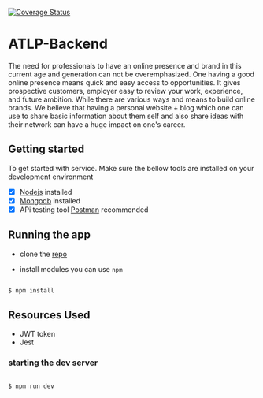 <!-- @format -->

<a href='https://coveralls.io/github/fab-ryan/BackEndAPI_Capston_Project?branch=main'><img src='https://coveralls.io/repos/github/fab-ryan/BackEndAPI_Capston_Project/badge.svg?branch=main' alt='Coverage Status' /></a>
# ATLP-Backend

The need for professionals to have an online presence and brand in this current age and generation can not be overemphasized. One having a good online presence means quick and easy access to opportunities. It gives prospective customers, employer easy to review your work, experience, and future ambition. While there are various ways and means to build online brands. We believe that having a personal website + blog which one can use to share basic information about them self and also share ideas with their network can have a huge impact on one's career.

## Getting started

To get started with service. Make sure the bellow tools are installed on your development environment

- [x] [Nodejs](https://nodejs.org/en/) installed
- [x] [Mongodb](https://www.mongodb.com/) installed
- [x] APi testing tool [Postman](https://www.postman.com/) recommended

## Running the app

- clone the [repo](https://github.com/fab-ryan/BackEndAPI_Capston_Project.git)

- install modules you can use `npm`

```sh

$ npm install
```

## Resources Used

- JWT token
- Jest

### starting the dev server

```

$ npm run dev
```
